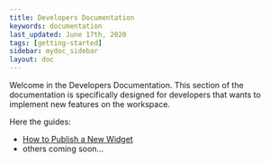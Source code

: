 ```yaml
---
title: Developers Documentation
keywords: documentation
last_updated: June 17th, 2020
tags: [getting-started]
sidebar: mydoc_sidebar
layout: doc
---
```


Welcome in the Developers Documentation. This section of the documentation is specifically designed for developers 
that wants to implement new features on the workspace.

Here the guides:

- [How to Publish a New Widget]
- others coming soon...


[How to Publish a New Widget]: </docs/how-to-publish-a-new-widget>
